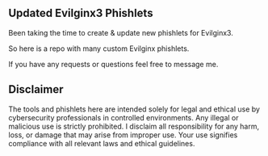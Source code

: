 ## Updated Evilginx3 Phishlets
Been taking the time to create & update new phishlets for Evilginx3.

So here is a repo with many custom Evilginx phishlets.

If you have any requests or questions feel free to message me.

## Disclaimer
The tools and phishlets here are intended solely for legal and ethical use by cybersecurity professionals in controlled environments. Any illegal or malicious use is strictly prohibited. I disclaim all responsibility for any harm, loss, or damage that may arise from improper use. Your use signifies compliance with all relevant laws and ethical guidelines.
